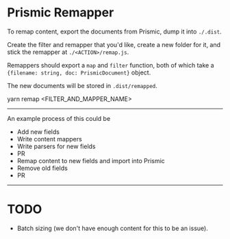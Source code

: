 # Prismic Remapper

To remap content, export the documents from Prismic, dump it into `./.dist`.

Create the filter and remapper that you'd like, create a new folder for it, and
stick the remapper at `./<ACTION>/remap.js`.

Remappers should export a `map` and `filter` function, both of which take a
`{filename: string, doc: PrismicDocument}` object.

The new documents will be stored in `.dist/remapped`.

  yarn remap <FILTER_AND_MAPPER_NAME>

---

An example process of this could be

* Add new fields
* Write content mappers
* Write parsers for new fields
* PR
* Remap content to new fields and import into Prismic
* Remove old fields
* PR

---

# TODO
* Batch sizing (we don't have enough content for this to be an issue).
